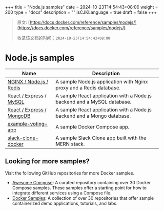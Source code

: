 +++
title = "Node.js samples"
date = 2024-10-23T14:54:43+08:00
weight = 200
type = "docs"
description = ""
isCJKLanguage = true
draft = false
+++

> 原文: [https://docs.docker.com/reference/samples/nodejs/](https://docs.docker.com/reference/samples/nodejs/)
>
> 收录该文档的时间：`2024-10-23T14:54:43+08:00`

# Node.js samples

| Name                                                         | Description                                                  |
| ------------------------------------------------------------ | ------------------------------------------------------------ |
| [NGINX / Node.js / Redis](https://github.com/docker/awesome-compose/tree/master/nginx-nodejs-redis) | A sample Node.js application with Nginx proxy and a Redis database. |
| [React / Express / MySQL](https://github.com/docker/awesome-compose/tree/master/react-express-mysql) | A sample React application with a Node.js backend and a MySQL database. |
| [React / Express / MongoDB](https://github.com/docker/awesome-compose/tree/master/react-express-mongodb) | A sample React application with a Node.js backend and a Mongo database. |
| [example-voting-app](https://github.com/dockersamples/example-voting-app) | A sample Docker Compose app.                                 |
| [slack-clone-docker](https://github.com/dockersamples/slack-clone-docker) | A sample Slack Clone app built with the MERN stack.          |

## Looking for more samples?

Visit the following GitHub repositories for more Docker samples.

- [Awesome Compose](https://github.com/docker/awesome-compose): A curated repository containing over 30 Docker Compose samples. These samples offer a starting point for how to integrate different services using a Compose file.
- [Docker Samples](https://github.com/dockersamples?q=&type=all&language=&sort=stargazers): A collection of over 30 repositories that offer sample containerized demo applications, tutorials, and labs.
